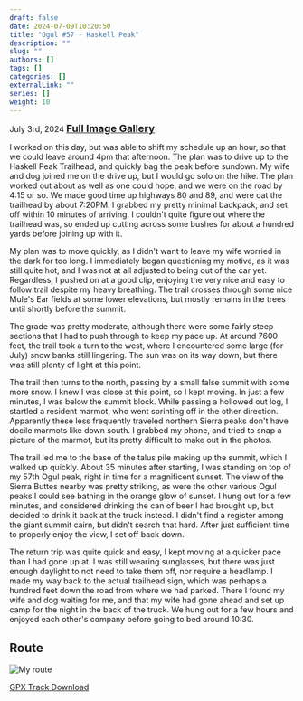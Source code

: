 ```yaml
---
draft: false
date: 2024-07-09T10:20:50
title: "Ogul #57 - Haskell Peak"
description: ""
slug: ""
authors: []
tags: []
categories: []
externalLink: ""
series: []
weight: 10
---
```

July 3rd, 2024
<a href="../galleries/haskell-peak-gallery/"><font size="4"><b>Full Image Gallery</b></font></a>

I worked on this day, but was able to shift my schedule up an hour, so that we could leave around 4pm that afternoon. The plan was to drive up to the Haskell Peak Trailhead, and quickly bag the peak before sundown. My wife and dog joined me on the drive up, but I would go solo on the hike. The plan worked out about as well as one could hope, and we were on the road by 4:15 or so. We made good time up highways 80 and 89, and were oat the trailhead by about 7:20PM. I grabbed my pretty minimal backpack, and set off within 10 minutes of arriving. I couldn't quite figure out where the trailhead was, so ended up cutting across some bushes for about a hundred yards before joining up with it.

My plan was to move quickly, as I didn't want to leave my wife worried in the dark for too long. I immediately began questioning my motive, as it was still quite hot, and I was not at all adjusted to being out of the car yet. Regardless, I pushed on at a good clip, enjoying the very nice and easy to follow trail despite my heavy breathing. The trail crosses through some nice Mule's Ear fields at some lower elevations, but mostly remains in the trees until shortly before the summit.

The grade was pretty moderate, although there were some fairly steep sections that I had to push through to keep my pace up. At around 7600 feet, the trail took a turn to the west, where I encountered some large (for July) snow banks still lingering. The sun was on its way down, but there was still plenty of light at this point. 

The trail then turns to the north, passing by a small false summit with some more snow. I knew I was close at this point, so I kept moving. In just a few minutes, I was below the summit block. While passing a hollowed out log, I startled a resident marmot, who went sprinting off in the other direction. Apparently these less frequently traveled northern Sierra peaks don't have docile marmots like down south. I grabbed my phone, and tried to snap a picture of the marmot, but its pretty difficult to make out in the photos.

The trail led me to the base of the talus pile making up the summit, which I walked up quickly. About 35 minutes after starting, I was standing on top of my 57th Ogul peak, right in time for a magnificent sunset. The view of the Sierra Buttes nearby was pretty striking, as were the other various Ogul peaks I could see bathing in the orange glow of sunset. I hung out for a few minutes, and considered drinking the can of beer I had brought up, but decided to drink it back at the truck instead. I didn't find a register among the giant summit cairn, but didn't search that hard. After just sufficient time to properly enjoy the view, I set off back down.

The return trip was quite quick and easy, I kept moving at a quicker pace than I had gone up at. I was still wearing sunglasses, but there was just enough daylight to not need to take them off, nor require a headlamp. I made my way back to the actual trailhead sign, which was perhaps a hundred feet down the road from where we had parked. There I found my wife and dog waiting for me, and that my wife had gone ahead and set up camp for the night in the back of the truck. We hung out for a few hours and enjoyed each other's company before going to bed around 10:30.

## Route
![My route](https://s3.us-west-1.wasabisys.com/web-assets/haskell-peak-7-3-24/haskell-peak_route.png?classes=shadow)

[GPX Track Download](https://s3.us-west-1.wasabisys.com/web-assets/haskell-peak-7-3-24/haskell-peak_route_route.gpx)